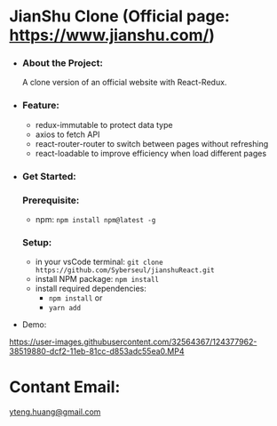 # JianShu Clone (Official page: https://www.jianshu.com/)

- ### About the Project:
  A clone version of an official website with React-Redux.

- ### Feature:
  - redux-immutable to protect data type
  - axios to fetch API
  - react-router-router to switch between pages without refreshing
  - react-loadable to improve efficiency when load different pages

- ### Get Started:
  ### Prerequisite:
  - npm: `npm install npm@latest -g`
  ### Setup:
  - in your vsCode terminal: `git clone https://github.com/Syberseul/jianshuReact.git`
  - install NPM package: `npm install`
  - install required dependencies: 
    - `npm install` or
    - `yarn add `

- Demo:

https://user-images.githubusercontent.com/32564367/124377962-38519880-dcf2-11eb-81cc-d853adc55ea0.MP4

# Contant Email:
yteng.huang@gmail.com
